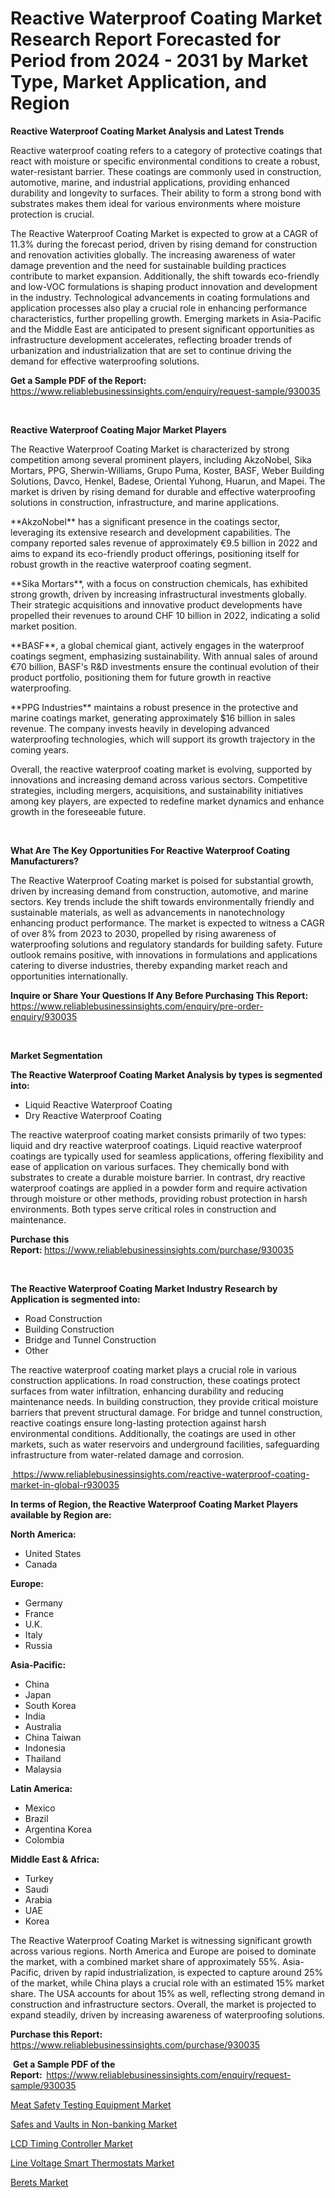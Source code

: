 <p><h1>Reactive Waterproof Coating Market Research Report Forecasted for Period from 2024 -  2031 by Market Type, Market Application, and Region</h1></p><p><strong>Reactive Waterproof Coating Market Analysis and Latest Trends</strong></p>
<p><p>Reactive waterproof coating refers to a category of protective coatings that react with moisture or specific environmental conditions to create a robust, water-resistant barrier. These coatings are commonly used in construction, automotive, marine, and industrial applications, providing enhanced durability and longevity to surfaces. Their ability to form a strong bond with substrates makes them ideal for various environments where moisture protection is crucial.</p><p>The Reactive Waterproof Coating Market is expected to grow at a CAGR of 11.3% during the forecast period, driven by rising demand for construction and renovation activities globally. The increasing awareness of water damage prevention and the need for sustainable building practices contribute to market expansion. Additionally, the shift towards eco-friendly and low-VOC formulations is shaping product innovation and development in the industry. Technological advancements in coating formulations and application processes also play a crucial role in enhancing performance characteristics, further propelling growth. Emerging markets in Asia-Pacific and the Middle East are anticipated to present significant opportunities as infrastructure development accelerates, reflecting broader trends of urbanization and industrialization that are set to continue driving the demand for effective waterproofing solutions.</p></p>
<p><strong>Get a Sample PDF of the Report:&nbsp;</strong> <a href="https://www.reliablebusinessinsights.com/enquiry/request-sample/930035?utm_campaign=117&utm_medium=2&utm_source=Github&utm_content=ia&utm_term=25122024&utm_id=reactive-waterproof-coating">https://www.reliablebusinessinsights.com/enquiry/request-sample/930035</a></p>
<p>&nbsp;</p>
<p><strong>Reactive Waterproof Coating Major Market Players</strong></p>
<p><p>The Reactive Waterproof Coating Market is characterized by strong competition among several prominent players, including AkzoNobel, Sika Mortars, PPG, Sherwin-Williams, Grupo Puma, Koster, BASF, Weber Building Solutions, Davco, Henkel, Badese, Oriental Yuhong, Huarun, and Mapei. The market is driven by rising demand for durable and effective waterproofing solutions in construction, infrastructure, and marine applications.</p><p>**AkzoNobel** has a significant presence in the coatings sector, leveraging its extensive research and development capabilities. The company reported sales revenue of approximately €9.5 billion in 2022 and aims to expand its eco-friendly product offerings, positioning itself for robust growth in the reactive waterproof coating segment.</p><p>**Sika Mortars**, with a focus on construction chemicals, has exhibited strong growth, driven by increasing infrastructural investments globally. Their strategic acquisitions and innovative product developments have propelled their revenues to around CHF 10 billion in 2022, indicating a solid market position.</p><p>**BASF**, a global chemical giant, actively engages in the waterproof coatings segment, emphasizing sustainability. With annual sales of around €70 billion, BASF's R&D investments ensure the continual evolution of their product portfolio, positioning them for future growth in reactive waterproofing.</p><p>**PPG Industries** maintains a robust presence in the protective and marine coatings market, generating approximately $16 billion in sales revenue. The company invests heavily in developing advanced waterproofing technologies, which will support its growth trajectory in the coming years.</p><p>Overall, the reactive waterproof coating market is evolving, supported by innovations and increasing demand across various sectors. Competitive strategies, including mergers, acquisitions, and sustainability initiatives among key players, are expected to redefine market dynamics and enhance growth in the foreseeable future.</p></p>
<p>&nbsp;</p>
<p><strong>What Are The Key Opportunities For Reactive Waterproof Coating Manufacturers?</strong></p>
<p><p>The Reactive Waterproof Coating market is poised for substantial growth, driven by increasing demand from construction, automotive, and marine sectors. Key trends include the shift towards environmentally friendly and sustainable materials, as well as advancements in nanotechnology enhancing product performance. The market is expected to witness a CAGR of over 8% from 2023 to 2030, propelled by rising awareness of waterproofing solutions and regulatory standards for building safety. Future outlook remains positive, with innovations in formulations and applications catering to diverse industries, thereby expanding market reach and opportunities internationally.</p></p>
<p><strong>Inquire or Share Your Questions If Any Before Purchasing This Report:</strong> <a href="https://www.reliablebusinessinsights.com/enquiry/pre-order-enquiry/930035?utm_campaign=117&utm_medium=2&utm_source=Github&utm_content=ia&utm_term=25122024&utm_id=reactive-waterproof-coating">https://www.reliablebusinessinsights.com/enquiry/pre-order-enquiry/930035</a></p>
<p>&nbsp;</p>
<p><strong>Market Segmentation</strong></p>
<p><strong>The Reactive Waterproof Coating Market Analysis by types is segmented into:</strong></p>
<p><ul><li>Liquid Reactive Waterproof Coating</li><li>Dry Reactive Waterproof Coating</li></ul></p>
<p><p>The reactive waterproof coating market consists primarily of two types: liquid and dry reactive waterproof coatings. Liquid reactive waterproof coatings are typically used for seamless applications, offering flexibility and ease of application on various surfaces. They chemically bond with substrates to create a durable moisture barrier. In contrast, dry reactive waterproof coatings are applied in a powder form and require activation through moisture or other methods, providing robust protection in harsh environments. Both types serve critical roles in construction and maintenance.</p></p>
<p><strong>Purchase this Report:&nbsp;</strong><a href="https://www.reliablebusinessinsights.com/purchase/930035?utm_campaign=117&utm_medium=2&utm_source=Github&utm_content=ia&utm_term=25122024&utm_id=reactive-waterproof-coating">https://www.reliablebusinessinsights.com/purchase/930035</a></p>
<p>&nbsp;</p>
<p><strong>The Reactive Waterproof Coating Market Industry Research by Application is segmented into:</strong></p>
<p><ul><li>Road Construction</li><li>Building Construction</li><li>Bridge and Tunnel Construction</li><li>Other</li></ul></p>
<p><p>The reactive waterproof coating market plays a crucial role in various construction applications. In road construction, these coatings protect surfaces from water infiltration, enhancing durability and reducing maintenance needs. In building construction, they provide critical moisture barriers that prevent structural damage. For bridge and tunnel construction, reactive coatings ensure long-lasting protection against harsh environmental conditions. Additionally, the coatings are used in other markets, such as water reservoirs and underground facilities, safeguarding infrastructure from water-related damage and corrosion.</p></p>
<p><a href="https://www.reliablebusinessinsights.com/reactive-waterproof-coating-market-in-global-r930035?utm_campaign=117&utm_medium=2&utm_source=Github&utm_content=ia&utm_term=25122024&utm_id=reactive-waterproof-coating">&nbsp;https://www.reliablebusinessinsights.com/reactive-waterproof-coating-market-in-global-r930035</a></p>
<p><strong>In terms of Region, the Reactive Waterproof Coating Market Players available by Region are:</strong></p>
<p>
    <p> <strong> North America: </strong>
        <ul>
            <li>United States</li>
            <li>Canada</li>
        </ul>
        </p> 
    <p> <strong> Europe: </strong>
        <ul>
            <li>Germany</li>
            <li>France</li>
            <li>U.K.</li>
            <li>Italy</li>
            <li>Russia</li>
        </ul>
        </p> 
    <p> <strong> Asia-Pacific: </strong>
        <ul>
            <li>China</li>
            <li>Japan</li>
            <li>South Korea</li>
            <li>India</li>
            <li>Australia</li>
            <li>China Taiwan</li>
            <li>Indonesia</li>
            <li>Thailand</li>
            <li>Malaysia</li>
        </ul>
        </p> 
    <p> <strong> Latin America: </strong>
        <ul>
            <li>Mexico</li>
            <li>Brazil</li>
            <li>Argentina Korea</li>
            <li>Colombia</li>
        </ul>
        </p> 
    <p> <strong> Middle East & Africa: </strong>
        <ul>
            <li>Turkey</li>
            <li>Saudi</li>
            <li>Arabia</li>
            <li>UAE</li>
            <li>Korea</li>
        </ul>
    </p>
    </p>
<p><p>The Reactive Waterproof Coating Market is witnessing significant growth across various regions. North America and Europe are poised to dominate the market, with a combined market share of approximately 55%. Asia-Pacific, driven by rapid industrialization, is expected to capture around 25% of the market, while China plays a crucial role with an estimated 15% market share. The USA accounts for about 15% as well, reflecting strong demand in construction and infrastructure sectors. Overall, the market is projected to expand steadily, driven by increasing awareness of waterproofing solutions.</p></p>
<p><strong>Purchase this Report: </strong><a href="https://www.reliablebusinessinsights.com/purchase/930035?utm_campaign=117&utm_medium=2&utm_source=Github&utm_content=ia&utm_term=25122024&utm_id=reactive-waterproof-coating">https://www.reliablebusinessinsights.com/purchase/930035</a></p>
<p>&nbsp;<strong>Get a Sample PDF of the Report:&nbsp;&nbsp;</strong><a href="https://www.reliablebusinessinsights.com/enquiry/request-sample/930035?utm_campaign=117&utm_medium=2&utm_source=Github&utm_content=ia&utm_term=25122024&utm_id=reactive-waterproof-coating">https://www.reliablebusinessinsights.com/enquiry/request-sample/930035</a></p>
<p><strong></strong></p>
<p><p><a href="https://github.com/antonioc6hal/Market-Research-Report-List-1/blob/main/meat-safety-testing-equipment-market.md?utm_campaign=117&utm_medium=2&utm_source=Github&utm_content=ia&utm_term=25122024&utm_id=reactive-waterproof-coating">Meat Safety Testing Equipment Market</a></p><p><a href="https://github.com/hammelximalschid/Market-Research-Report-List-1/blob/main/safes-and-vaults-in-non-banking-market.md?utm_campaign=117&utm_medium=2&utm_source=Github&utm_content=ia&utm_term=25122024&utm_id=reactive-waterproof-coating">Safes and Vaults in Non-banking Market</a></p><p><a href="https://www.linkedin.com/pulse/exploring-growth-potential-lcd-timing-controller-market-key-insights-cyf3f?utm_campaign=117&utm_medium=2&utm_source=Github&utm_content=ia&utm_term=25122024&utm_id=reactive-waterproof-coating">LCD Timing Controller Market</a></p><p><a href="https://www.linkedin.com/pulse/line-voltage-smart-thermostats-market-size-forecast-from-2024-2cezf?utm_campaign=117&utm_medium=2&utm_source=Github&utm_content=ia&utm_term=25122024&utm_id=reactive-waterproof-coating">Line Voltage Smart Thermostats Market</a></p><p><a href="https://www.linkedin.com/pulse/berets-market-report-product-type-end-use-application-region-q0v3c?utm_campaign=117&utm_medium=2&utm_source=Github&utm_content=ia&utm_term=25122024&utm_id=reactive-waterproof-coating">Berets Market</a></p></p>